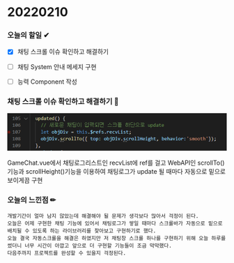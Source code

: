 # 20220210

### 오늘의 할일 ✔

- [x] 채팅 스크롤 이슈 확인하고 해결하기
- [ ] 채팅 System 안내 메세지 구현
- [ ] 능력 Component 작성 



###  

### 채팅 스크롤 이슈 확인하고 해결하기 💬

![GameChatScroll](./이소영.assets/GameChatScroll.PNG)

GameChat.vue에서 채팅로그리스트인 recvList에 ref를 걸고 WebAPI인 scrollTo()기능과 scrollHeight()기능을 이용하여 채팅로그가 update 될 때마다 자동으로 밑으로 보이게끔 구현



###  

### 오늘의 느낀점 ✏

```
개발기간이 얼마 남지 않았는데 해결해야 될 문제가 생각보다 많아서 걱정이 된다. 
오늘은 어제 구현한 채팅 기능에 있어서 채팅로그가 쌓일 때마다 스크롤바가 자동으로 밑으로 배치될 수 있도록 하는 라이브러리를 찾아보고 구현하기로 했다. 
오늘 결국 자동스크롤을 해결은 하였지만 저 채팅창 스크롤 하나를 구현하기 위해 오늘 하루를 썼더니 너무 시간이 아깝고 앞으로 더 구현할 기능들이 조금 막막했다. 
다음주까지 프로젝트를 완성할 수 있을지 걱정된다.
```


